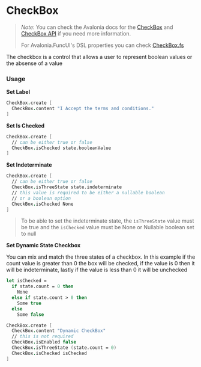 # CheckBox

> _Note_: You can check the Avalonia docs for the [CheckBox](https://docs.avaloniaui.net/docs/controls/checkbox) and [CheckBox API](http://reference.avaloniaui.net/api/Avalonia.Controls/CheckBox/) if you need more information.
>
> For Avalonia.FuncUI's DSL properties you can check [CheckBox.fs](https://github.com/fsprojects/Avalonia.FuncUI/blob/master/src/Avalonia.FuncUI/DSL/Buttons/CheckBox.fs)

The checkbox is a control that allows a user to represent boolean values or the absense of a value

### Usage

**Set Label**

```fsharp
CheckBox.create [
  CheckBox.content "I Accept the terms and conditions."
]
```

**Set Is Checked**

```fsharp
CheckBox.create [
  // can be either true or false
  CheckBox.isChecked state.booleanValue
]
```

**Set Indeterminate**

```fsharp
CheckBox.create [
  // can be either true or false
  CheckBox.isThreeState state.indeterminate
  // this value is required to be either a nullable boolean
  // or a boolean option
  CheckBox.isChecked None
]
```

> To be able to set the indeterminate state, the `isThreeState` value must be true and the `isChecked` value must be None or Nullable boolean set to null

**Set Dynamic State Checkbox**

You can mix and match the three states of a checkbox. In this example if the count value is greater than 0 the box will be checked, if the value is 0 then it will be indeterminate, lastly if the value is less than 0 it will be unchecked

```fsharp
let isChecked =
  if state.count = 0 then
    None
  else if state.count > 0 then
    Some true
  else
    Some false

CheckBox.create [
  CheckBox.content "Dynamic CheckBox"
  // this is not required
  CheckBox.isEnabled false
  CheckBox.isThreeState (state.count = 0)
  CheckBox.isChecked isChecked
]
```
